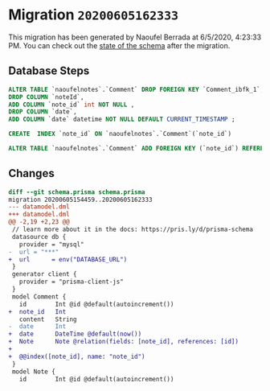 # Migration `20200605162333`

This migration has been generated by Naoufel Berrada at 6/5/2020, 4:23:33 PM.
You can check out the [state of the schema](./schema.prisma) after the migration.

## Database Steps

```sql
ALTER TABLE `naoufelnotes`.`Comment` DROP FOREIGN KEY `Comment_ibfk_1`,
DROP COLUMN `noteId`,
ADD COLUMN `note_id` int NOT NULL ,
DROP COLUMN `date`,
ADD COLUMN `date` datetime NOT NULL DEFAULT CURRENT_TIMESTAMP ;

CREATE  INDEX `note_id` ON `naoufelnotes`.`Comment`(`note_id`)

ALTER TABLE `naoufelnotes`.`Comment` ADD FOREIGN KEY (`note_id`) REFERENCES `naoufelnotes`.`Note`(`id`) ON DELETE CASCADE ON UPDATE CASCADE
```

## Changes

```diff
diff --git schema.prisma schema.prisma
migration 20200605154459..20200605162333
--- datamodel.dml
+++ datamodel.dml
@@ -2,19 +2,23 @@
 // learn more about it in the docs: https://pris.ly/d/prisma-schema
 datasource db {
   provider = "mysql"
-  url = "***"
+  url      = env("DATABASE_URL")
 }
 generator client {
   provider = "prisma-client-js"
 }
 model Comment {
   id        Int @id @default(autoincrement())
+  note_id   Int
   content   String
-  date      Int
+  date      DateTime @default(now())
+  Note      Note @relation(fields: [note_id], references: [id])
+
+  @@index([note_id], name: "note_id")
 }
 model Note {
   id        Int @id @default(autoincrement())
```


